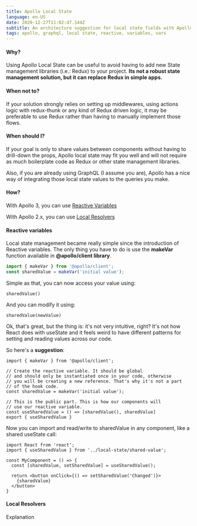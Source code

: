 ```yaml
---
title: Apollo Local State
language: en-US
date: 2020-12-27T11:02:47.144Z
subtitle: An architecture suggestion for local state fields with Apollo Client 3
tags: apollo, graphql, local state, reactive, variables, vars
---
```

#### Why?

Using Apollo Local State can be useful to avoid having to add new State management libraries (i.e.: Redux) to your project. **Its not a robust state management solution, but it can replace Redux in simple apps.**

#### When not to?

If your solution strongly relies on setting up middlewares, using actions logic with redux-thunk or any kind of Redux driven logic, it may be preferable to use Redux rather than having to manually implement those flows.

#### When should I?

If your goal is only to share values between components without having to drill-down the props, Apollo local state may fit you well and will not require as much boilerplate code as Redux or other state management libraries.

Also, if you are already using GraphQL (I assume you are), Apollo has a nice way of integrating those local state values to the queries you make.

#### How?

With Apollo 3, you can use [Reactive Variables](https://www.apollographql.com/docs/react/local-state/reactive-variables/)

With Apollo 2.x, you can use [Local Resolvers](https://www.apollographql.com/docs/react/v2/data/local-state/)

#### Reactive variables

Local state management became really simple since the introduction of Reactive variables.
The only thing you have to do is use the **makeVar** function available in **@apollo/client library**.

```javascript
import { makeVar } from '@apollo/client';
const sharedValue = makeVar('initial value');
```

Simple as that, you can now access your value using:

```
sharedValue()
```

And you can modify it using:

```
sharedValue(newValue)
```

Ok, that's great, but the thing is: it's not very intuitive, right? It's not how React does with useState and it feels weird to have different patterns for setting and reading values across our code.

So here's a **suggestion**:

```
import { makeVar } from '@apollo/client';

// Create the reactive variable. It should be global
// and should only be instantiated once in your code, otherwise
// you will be creating a new reference. That's why it's not a part
// of the hook code.
const sharedValue = makeVar('initial value');

// This is the public part. This is how our components will
// use our reactive variable.
const useSharedValue = () => [sharedValue(), sharedValue]
export { useSharedValue }
```

Now you can import and read/write to sharedValue in any component, like a shared useState call:

```
import React from 'react';
import { useSharedValue } from '../local-state/shared-value';

const MyComponent = () => {
  const [sharedValue, setSharedValue] = useSharedValue();

  return <button onClick={() => setSharedValue('Changed')}>
    {sharedValue}
  </button>
}
```



#### Local Resolvers

Explanation